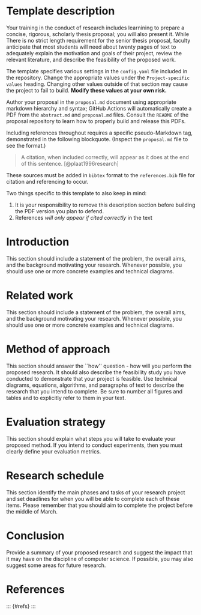 # Template description

Your training in the conduct of research includes learnining to prepare a 
concise, 
rigorous, scholarly thesis proposal; you will also present it. While There is no
strict length requirement for the senior thesis proposal, faculty anticipate 
that 
most students will need about twenty pages of text to adequately explain the 
motivation and goals of their project, review the relevant literature, and 
describe the feasibility of the proposed work. 

The template specifies various settings in the `config.yaml` file included in 
the
repository. Change the appropriate values under the `Project-specific values` 
heading. Changing other values outside of that section may cause the project to
fail to build. **Modify these values at your own risk.**

Author your proposal in the `proposal.md` document using appropriate markdown
hierarchy and syntax; GitHub Actions will automatically create a PDF from the
`abstract.md` and `proposal.md` files. Consult the `README` of the proposal
repository to learn how to properly build and release this PDFs.

Including references throughout requires a specific pseudo-Markdown tag, 
demonstrated in the following blockquote. (Inspect the `proposal.md` file to 
see the format.)

> A citation, when included correctly, will appear as it does at the end of this
> sentence. [@plaat1996research]

These sources must be added in `bibtex` format to the `references.bib` file for
citation and referencing to occur.

Two things specific to this template to also keep in mind:

1. It is your responsibility to remove this description section before building
the PDF version you plan to defend.
2. References _will only appear if cited correctly_ in the text

# Introduction

This section should include a statement of the problem, the overall aims, and 
the background motivating your research. Whenever possible, you should use one 
or more concrete examples
and technical diagrams.

# Related work

This section should include a statement of the problem, the overall aims, and 
the background motivating your research. Whenever possible, you should use one 
or more concrete examples
and technical diagrams.

# Method of approach

This section should answer the ``how'' question - how will you perform the 
proposed research. It should also describe the feasibility study you have 
conducted to demonstrate that your project is feasible. Use technical diagrams, 
equations, algorithms, and paragraphs of text to describe the research that you 
intend to complete. Be sure to number all figures and tables and to explicitly 
refer to them in your text.

# Evaluation strategy

This section should explain what steps you will take to evaluate your proposed 
method. If you intend to conduct experiments, then you must clearly define your 
evaluation metrics.

# Research schedule

This section identify the main phases and tasks of your research project and 
set deadlines for when you will be able to complete each of these items. Please 
remember that you should aim to complete the project before the middle of March.

# Conclusion

Provide a summary of your proposed research and suggest the impact that it may 
have on the discipline of computer science. If possible, you may also suggest 
some areas for future research.

# References

::: {#refs}
:::
